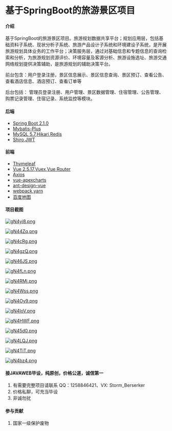 # 基于SpringBoot的旅游景区项目

#### 介绍
基于SpringBoot的旅游景区项目。旅游规划数据共享平台；规划应用层，包括基础资料子系统、现状分析子系统、旅游产品设计子系统和环境建设子系统，是开展旅游规划具体业务的工作平台；决策服务层，通过对基础信息和专题信息的查询检索和分析，为旅游规划资源评价、环境容量及客源分析、旅游设施选址、旅游交通网络规划提供决策辅助，是旅游规划的辅助决策平台。 

前台包含：用户登录注册，景区信息展示、景区信息查询、景区预订、查看公告、查看酒店信息、酒店预订、查看订单等

后台包括： 管理员登录注册、用户管理、景区数据管理、住宿管理、公告管理、购票记录管理、住宿记录、系统监控等模块。

#### 后端
- [Spring Boot 2.1.0](http://spring.io/projects/spring-boot/)
- [Mybatis-Plus](https://mp.baomidou.com/guide/)
- [MySQL 5.7](https://dev.mysql.com/downloads/mysql/5.7.html#downloads),[Hikari](https://brettwooldridge.github.io/HikariCP/),[Redis](https://redis.io/)
- [Shiro](http://shiro.apache.org/),[JWT](https://jwt.io/)

#### 前端
- [Thymeleaf](https://github.com/thymeleaf/thymeleaf)
- [Vue 2.5.17](https://cn.vuejs.org/),[Vuex](https://vuex.vuejs.org/zh/),[Vue Router](https://router.vuejs.org/zh/)
- [Axios](https://github.com/axios/axios)
- [vue-apexcharts](https://apexcharts.com/vue-chart-demos/line-charts/)
- [ant-design-vue](https://vuecomponent.github.io/ant-design-vue/docs/vue/introduce-cn/)
- [webpack](https://www.webpackjs.com/),[yarn](https://yarnpkg.com/zh-Hans/)
- [百度地图](https://lbsyun.baidu.com/)



#### 项目截图

[![gN4yi8.png](https://z3.ax1x.com/2021/05/10/gN4yi8.png)](https://imgtu.com/i/gN4yi8)

[![gN44Zq.png](https://z3.ax1x.com/2021/05/10/gN44Zq.png)](https://imgtu.com/i/gN44Zq)

[![gN4cRg.png](https://z3.ax1x.com/2021/05/10/gN4cRg.png)](https://imgtu.com/i/gN4cRg)

[![gN4gzQ.png](https://z3.ax1x.com/2021/05/10/gN4gzQ.png)](https://imgtu.com/i/gN4gzQ)

[![gN46JS.png](https://z3.ax1x.com/2021/05/10/gN46JS.png)](https://imgtu.com/i/gN46JS)

[![gN4fLn.png](https://z3.ax1x.com/2021/05/10/gN4fLn.png)](https://imgtu.com/i/gN4fLn)

[![gN4RMj.png](https://z3.ax1x.com/2021/05/10/gN4RMj.png)](https://imgtu.com/i/gN4RMj)

[![gN4Wss.png](https://z3.ax1x.com/2021/05/10/gN4Wss.png)](https://imgtu.com/i/gN4Wss)

[![gN4Oy9.png](https://z3.ax1x.com/2021/05/10/gN4Oy9.png)](https://imgtu.com/i/gN4Oy9)

[![gN4IoV.png](https://z3.ax1x.com/2021/05/10/gN4IoV.png)](https://imgtu.com/i/gN4IoV)

[![gN4HWF.png](https://z3.ax1x.com/2021/05/10/gN4HWF.png)](https://imgtu.com/i/gN4HWF)

[![gN45d0.png](https://z3.ax1x.com/2021/05/10/gN45d0.png)](https://imgtu.com/i/gN45d0)

[![gN4LQJ.png](https://z3.ax1x.com/2021/05/10/gN4LQJ.png)](https://imgtu.com/i/gN4LQJ)

[![gN4TiT.png](https://z3.ax1x.com/2021/05/10/gN4TiT.png)](https://imgtu.com/i/gN4TiT)

[![gN4bz4.png](https://z3.ax1x.com/2021/05/10/gN4bz4.png)](https://imgtu.com/i/gN4bz4)

#### 接JAVAWEB毕设，纯原创，价格公道，诚信第一

1.  有需要完整项目请联系 QQ：1258846421、VX: Storm_Berserker
2.  价格私聊，可充当毕设
3.  非诚勿扰

#### 参与贡献

1.  国家一级保护废物
